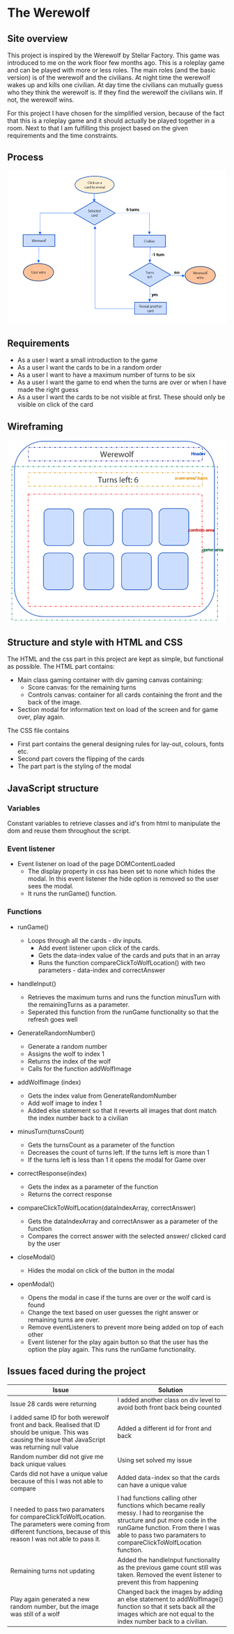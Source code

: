 # **The Werewolf**

## **Site overview**

This project is inspired by the Werewolf by Stellar Factory. This game was introduced to me on the work floor few months ago. This is a roleplay game and can be played with more or less roles. The main roles (and the basic version) is of the werewolf and the civilians. At night time the werewolf wakes up and kills one civilian. At day time the civilians can mutually guess who they think the werewolf is. If they find the werewolf the civilians win. If not, the werewolf wins. 

For this project I have chosen for the simplified version, because of the fact that this is a roleplay game and it should actually be played together in a room. Next to that I am fulfilling this project based on the given requirements and the time constraints.


## **Process**

![Process](docs/screenshots/process-werewolf.png)


## **Requirements**

* As a user I want a small introduction to the game
* As a user I want the cards to be in a random order
* As a user I want to have a maximum number of turns to be six
* As a user I want the game to end when the turns are over or when I have made the right guess
* As a user I want the cards to be not visible at first. These should only be visible on click of the card

## **Wireframing**

![Wireframe](docs/screenshots/structure-werewolf.PNG)


## **Structure and style with HTML and CSS**

The HTML and the css part in this project are kept as simple, but functional as possible. 
The HTML part contains: 
* Main class gaming container with div gaming canvas containing:
    * Score canvas: for the remaining turns
    * Controls canvas: container for all cards containing the front and the back of the image.
* Section modal for information text on load of the screen and for game over, play again.

The CSS file contains
* First part contains the general designing rules for lay-out, colours, fonts etc.
* Second part covers the flipping of the cards
* The part part is the styling of the modal

## **JavaScript structure**

### **Variables**
Constant variables to retrieve classes and id's from html to manipulate the dom and reuse them throughout the script.

### **Event listener**

* Event listener on load of the page DOMContentLoaded
    * The display property in css has been set to none which hides the modal. In this event listener the hide option is removed so the user sees the modal.
    * It runs the runGame() function.

### **Functions**

* runGame()
    * Loops through all the cards - div inputs.
        * Add event listener upon click of the cards.
        * Gets the data-index value of the cards and puts that in an array
        * Runs the function compareClickToWolfLocation() with two parameters - data-index and correctAnswer

* handleInput()
    * Retrieves the maximum turns and runs the function minusTurn with the remainingTurns as a parameter.
    * Seperated this function from the runGame functionality so that the refresh goes well

* GenerateRandomNumber()
    * Generate a random number
    * Assigns the wolf to index 1
    * Returns the index of the wolf
    * Calls for the function addWolfImage

* addWolfImage (index)
    * Gets the index value from GenerateRandomNumber
    * Add wolf image to index 1
    * Added else statement so that it reverts all images that dont match the index number back to a civilian

* minusTurn(turnsCount)
    * Gets the turnsCount as a parameter of the function
    * Decreases the count of turns left. If the turns left is more than 1
    * If the turns left is less than 1 it opens the modal for Game over

* correctResponse(index)
    * Gets the index as a parameter of the function
    * Returns the correct response

* compareClickToWolfLocation(dataIndexArray, correctAnswer)
    * Gets the dataIndexArray  and correctAnswer as a parameter of the function
    * Compares the correct answer with the selected answer/ clicked card by the user

* closeModal()
    * Hides the modal on click of the button in the modal
    
* openModal()
    * Opens the modal in case if the turns are over or the wolf card is found
    * Change the text based on user guesses the right answer or remaining turns are over.
    * Remove eventListeners to prevent more being added on top of each other
    * Event listener for the play again button so that the user has the option the play again. This runs the runGame functionality.

## **Issues faced during the project**


|Issue|Solution|
|-------------|-------------|
|Issue 28 cards were returning |I added another class on div level to avoid both front back being counted|
|I added same ID for both werewolf front and back. Realised that ID should be unique. This was causing the issue that JavaScript was returning null value|Added a different id for front and back|
|Random number did not give me back unique values|Using set solved my issue|
|Cards did not have a unique value because of this I was not able to compare |Added data-index so that the cards can have a unique value|
|I needed to pass two paramaters for compareClickToWolfLocation. The parameters were coming from different functions, because of this reason I was not able to pass it.|I had functions calling other functions which became really messy. I had to reorganise the structure and put more code in the runGame function. From there I was able to pass two paramaters to compareClickToWolfLocation function.|
|Remaining turns not updating| Added the handleInput functionality as the previous game count still was taken. Removed the event listener to prevent this from happening|
|Play again generated a new random number, but the image was still of a wolf|Changed back the images by adding an else statement to addWolfImage() function so that it sets back all the images which are not equal to the index number back to a civilian.|